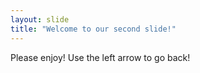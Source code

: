 ```yaml
---
layout: slide
title: "Welcome to our second slide!"
---
```

Please enjoy!
Use the left arrow to go back!
